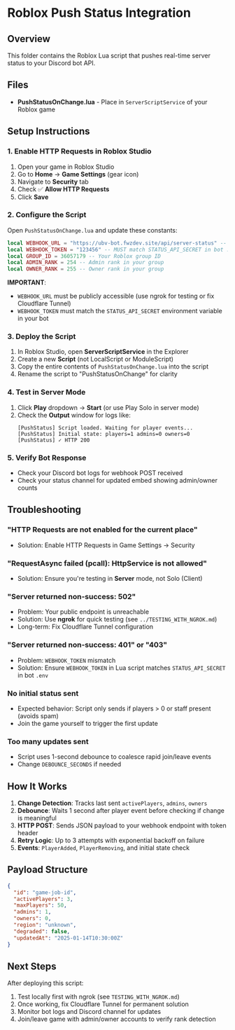 # Roblox Push Status Integration

## Overview

This folder contains the Roblox Lua script that pushes real-time server status to your Discord bot API.

## Files

- **PushStatusOnChange.lua** - Place in `ServerScriptService` of your Roblox game

## Setup Instructions

### 1. Enable HTTP Requests in Roblox Studio

1. Open your game in Roblox Studio
2. Go to **Home** → **Game Settings** (gear icon)
3. Navigate to **Security** tab
4. Check ✅ **Allow HTTP Requests**
5. Click **Save**

### 2. Configure the Script

Open `PushStatusOnChange.lua` and update these constants:

```lua
local WEBHOOK_URL = "https://ubv-bot.fwzdev.site/api/server-status" -- Your public HTTPS endpoint
local WEBHOOK_TOKEN = "123456" -- MUST match STATUS_API_SECRET in bot .env
local GROUP_ID = 36057179 -- Your Roblox group ID
local ADMIN_RANK = 254 -- Admin rank in your group
local OWNER_RANK = 255 -- Owner rank in your group
```

**IMPORTANT**:

- `WEBHOOK_URL` must be publicly accessible (use ngrok for testing or fix Cloudflare Tunnel)
- `WEBHOOK_TOKEN` must match the `STATUS_API_SECRET` environment variable in your bot

### 3. Deploy the Script

1. In Roblox Studio, open **ServerScriptService** in the Explorer
2. Create a new **Script** (not LocalScript or ModuleScript)
3. Copy the entire contents of `PushStatusOnChange.lua` into the script
4. Rename the script to "PushStatusOnChange" for clarity

### 4. Test in Server Mode

1. Click **Play** dropdown → **Start** (or use Play Solo in server mode)
2. Check the **Output** window for logs like:
   ```
   [PushStatus] Script loaded. Waiting for player events...
   [PushStatus] Initial state: players=1 admins=0 owners=0
   [PushStatus] ✓ HTTP 200
   ```

### 5. Verify Bot Response

- Check your Discord bot logs for webhook POST received
- Check your status channel for updated embed showing admin/owner counts

## Troubleshooting

### "HTTP Requests are not enabled for the current place"

- Solution: Enable HTTP Requests in Game Settings → Security

### "RequestAsync failed (pcall): HttpService is not allowed"

- Solution: Ensure you're testing in **Server** mode, not Solo (Client)

### "Server returned non-success: 502"

- Problem: Your public endpoint is unreachable
- Solution: Use **ngrok** for quick testing (see `../TESTING_WITH_NGROK.md`)
- Long-term: Fix Cloudflare Tunnel configuration

### "Server returned non-success: 401" or "403"

- Problem: `WEBHOOK_TOKEN` mismatch
- Solution: Ensure `WEBHOOK_TOKEN` in Lua script matches `STATUS_API_SECRET` in bot `.env`

### No initial status sent

- Expected behavior: Script only sends if players > 0 or staff present (avoids spam)
- Join the game yourself to trigger the first update

### Too many updates sent

- Script uses 1-second debounce to coalesce rapid join/leave events
- Change `DEBOUNCE_SECONDS` if needed

## How It Works

1. **Change Detection**: Tracks last sent `activePlayers`, `admins`, `owners`
2. **Debounce**: Waits 1 second after player event before checking if change is meaningful
3. **HTTP POST**: Sends JSON payload to your webhook endpoint with token header
4. **Retry Logic**: Up to 3 attempts with exponential backoff on failure
5. **Events**: `PlayerAdded`, `PlayerRemoving`, and initial state check

## Payload Structure

```json
{
  "id": "game-job-id",
  "activePlayers": 3,
  "maxPlayers": 50,
  "admins": 1,
  "owners": 0,
  "region": "unknown",
  "degraded": false,
  "updatedAt": "2025-01-14T10:30:00Z"
}
```

## Next Steps

After deploying this script:

1. Test locally first with ngrok (see `TESTING_WITH_NGROK.md`)
2. Once working, fix Cloudflare Tunnel for permanent solution
3. Monitor bot logs and Discord channel for updates
4. Join/leave game with admin/owner accounts to verify rank detection
